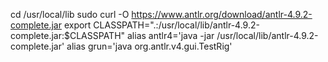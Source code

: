 cd /usr/local/lib
sudo curl -O https://www.antlr.org/download/antlr-4.9.2-complete.jar
export CLASSPATH=".:/usr/local/lib/antlr-4.9.2-complete.jar:$CLASSPATH"
alias antlr4='java -jar /usr/local/lib/antlr-4.9.2-complete.jar'
alias grun='java org.antlr.v4.gui.TestRig'